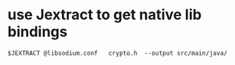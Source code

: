 # use Jextract to get native lib bindings 
```agsl
$JEXTRACT @libsodium.conf   crypto.h  --output src/main/java/
```